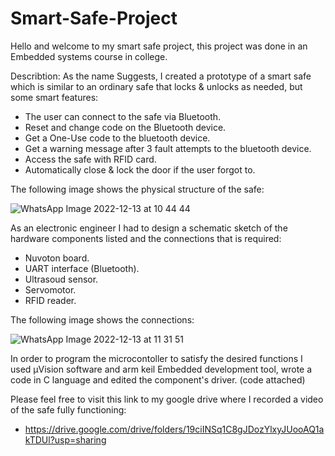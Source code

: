 # Smart-Safe-Project
Hello and welcome to my smart safe project, this project was done in an Embedded systems course in college.

Describtion: As the name Suggests, I created a prototype of a smart safe which is similar to an ordinary safe that locks & unlocks as needed, but some smart features:
- The user can connect to the safe via Bluetooth.
- Reset and change code on the Bluetooth device.
- Get a One-Use code to the bluetooth device.
- Get a warning message after 3 fault attempts to the bluetooth device.
- Access the safe with RFID card.
- Automatically close & lock the door if the user forgot to.


The following image shows the physical structure of the safe:

![WhatsApp Image 2022-12-13 at 10 44 44](https://user-images.githubusercontent.com/116517151/207268804-8b68c554-f292-4458-a1db-036dedd3766c.jpeg)

As an electronic engineer I had to design a schematic sketch of the hardware components listed and the connections that is required:
- Nuvoton board.
- UART interface (Bluetooth).
- Ultrasoud sensor.
- Servomotor.
- RFID reader.


The following image shows the connections:

![WhatsApp Image 2022-12-13 at 11 31 51](https://user-images.githubusercontent.com/116517151/207280579-77aa0c7e-18bb-4cc3-9c5c-86a62a94208f.jpeg)


In order to program the microcontoller to satisfy the desired functions I used µVision software and arm keil Embedded development tool, wrote a code in C language and edited the component's driver. (code attached)

Please feel free to visit this link to my google drive where I recorded a video of the safe fully functioning: 
- https://drive.google.com/drive/folders/19ciINSq1C8gJDozYlxyJUooAQ1akTDUl?usp=sharing
